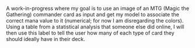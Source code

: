 A work-in-progress where my goal is to use an image of an MTG (Magic the Gathering) commander card as input and get my model to associate the correct mana value to it (numerical; for now I am disregarding the colors). Using a table from a statistical analysis that someone else did online, I will then use this label to tell the user how many of each type of card they should ideally have in their deck.
